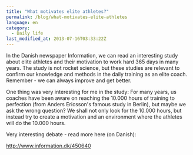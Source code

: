 ```yaml
---
title: "What motivates elite athletes?"
permalink: /blog/what-motivates-elite-athletes
language: en
category:
  - Daily life
last_modified_at: 2013-07-16T03:33:22Z
---
```


In the Danish newspaper Information, we can read an interesting study about elite athletes and their motivation to work hard 365 days in many years. The study is not rocket science, but these studies are relevant to confirm our knowledge and methods in the daily training as an elite coach. Remember - we can always improve and get better.

One thing was very interesting for me in the study: For many years, us coaches have been aware on reaching the 10.000 hours of training to perfection (from Anders Ericsson's famous study in Berlin), but maybe we ask the wrong question? We shall not only look for the 10.000 hours, but instead try to create a motivation and an environment where the athletes will do the 10.000 hours.

Very interesting debate - read more here (on Danish):

http://www.information.dk/450640
